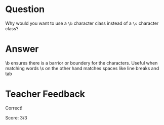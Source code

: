 # Question
Why would you want to use a `\b` character class instead of a `\s` character class?

# Answer
\b ensures there is a barrior or boundery for the characters. Useful when matching words \s on the other hand matches spaces like line breaks and tab

# Teacher Feedback

Correct!

Score: 3/3